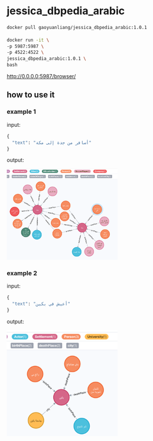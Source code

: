 # jessica_dbpedia_arabic

```bash
docker pull gaoyuanliang/jessica_dbpedia_arabic:1.0.1

docker run -it \
-p 5987:5987 \
-p 4522:4522 \
jessica_dbpedia_arabic:1.0.1 \
bash
```

http://0.0.0.0:5987/browser/


## how to use it

### example 1

input:

```python
{
  "text": "أسافر من جدة إلى مكة"
}
```

output:

<img src="WX20201211-224422@2x.png" width=300>

### example 2

input:

```python
{
  "text": "أعيش في بكين"
}
```

output:

<img src="WX20201211-224447@2x.png" width=300>

